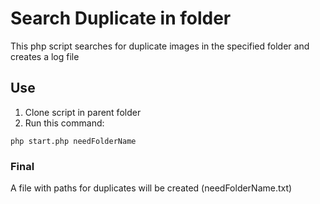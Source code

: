 # Search Duplicate in folder  
This php script searches for duplicate images in the specified folder and creates a log file
## Use
1. Clone script in parent folder
2. Run this command:
```
php start.php needFolderName
```
### Final
A file with paths for duplicates will be created (needFolderName.txt)
 